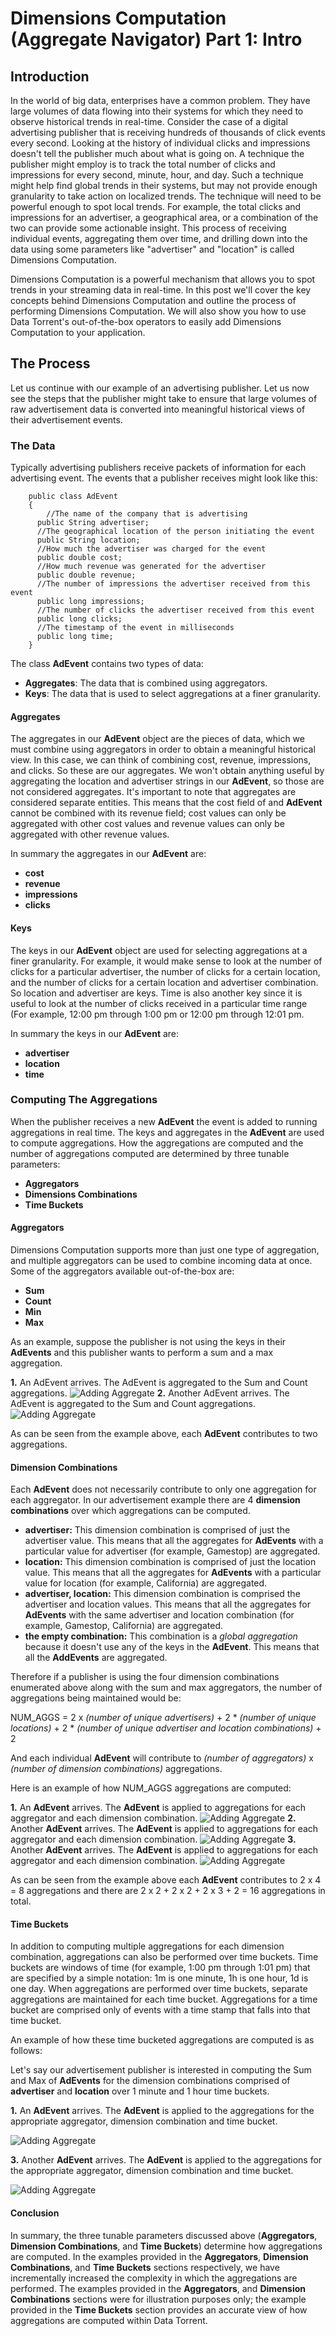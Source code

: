 Dimensions Computation (Aggregate Navigator) Part 1: Intro
==========================================================
Introduction
---------------

In the world of big data, enterprises have a common problem. They have large volumes of data flowing into their systems for which they need to observe historical trends in real-time. Consider the case of a digital advertising publisher that is receiving hundreds of thousands of click events every second. Looking at the history of individual clicks and impressions doesn't tell the publisher much about what is going on. A technique the publisher might employ is to track the total number of clicks and impressions for every second, minute, hour, and day. Such a technique might help find global trends in their systems, but may not provide enough granularity to take action on localized trends. The technique will need to be powerful enough to spot local trends. For example, the total clicks and impressions for an advertiser, a geographical area, or a combination of the two can provide some actionable insight. This process of receiving individual events, aggregating them over time, and drilling down into the data using some parameters like "advertiser" and "location" is called Dimensions Computation.

Dimensions Computation is a powerful mechanism that allows you to spot trends in your streaming data in real-time. In this post we'll cover the key concepts behind Dimensions Computation and outline the process of performing Dimensions Computation. We will also show you how to use Data Torrent's out-of-the-box operators to easily add Dimensions Computation to your application.

The Process
------------

Let us continue with our example of an advertising publisher. Let us now see the steps that the publisher might take to ensure that large volumes of raw advertisement data is converted into meaningful historical views of their advertisement events.

### The Data

Typically advertising publishers receive packets of information for each advertising event. The events that a publisher receives might look like this:

```
    public class AdEvent
    {
	    //The name of the company that is advertising
      public String advertiser;
      //The geographical location of the person initiating the event
      public String location;
      //How much the advertiser was charged for the event
      public double cost;
      //How much revenue was generated for the advertiser
      public double revenue;
      //The number of impressions the advertiser received from this event
      public long impressions;
      //The number of clicks the advertiser received from this event
      public long clicks;
      //The timestamp of the event in milliseconds
      public long time;
    }
```

The class **AdEvent** contains two types of data:

* **Aggregates**: The data that is combined using aggregators.
* **Keys**: The data that is used to select aggregations at a finer granularity.

#### Aggregates

The aggregates in our **AdEvent** object are the pieces of data, which we must combine using aggregators in order to obtain a meaningful historical view. In this case, we can think of combining cost, revenue, impressions, and clicks. So these are our aggregates. We won't obtain anything useful by aggregating the location and advertiser strings in our **AdEvent**, so those are not considered aggregates. It's important to note that aggregates are considered separate entities. This means that the cost field of and **AdEvent** cannot be combined with its revenue field; cost values can only be aggregated with other cost values and revenue values can only be aggregated with other revenue values.

In summary the aggregates in our **AdEvent** are:

* **cost**
* **revenue**
* **impressions**
* **clicks**

#### Keys

The keys in our **AdEvent** object are used for selecting aggregations at a finer granularity. For example, it would make sense to look at the number of clicks for a particular advertiser, the number of clicks for a certain location, and the number of clicks for a certain location and advertiser combination. So location and advertiser are keys. Time is also another key since it is useful to look at the number of clicks received in a particular time range (For example, 12:00 pm through 1:00 pm or 12:00 pm through 12:01 pm.

In summary the keys in our **AdEvent** are:

* **advertiser**
* **location**
* **time**

### Computing The Aggregations

When the publisher receives a new **AdEvent** the event is added to running aggregations in real time. The keys and aggregates in the **AdEvent** are used to compute aggregations. How the aggregations are computed and the number of aggregations computed are determined by three tunable parameters:

* **Aggregators**
* **Dimensions Combinations**
* **Time Buckets**

#### Aggregators

Dimensions Computation supports more than just one type of aggregation, and multiple aggregators can be used to combine incoming data at once. Some of the aggregators available out-of-the-box are:

* **Sum**
* **Count**
* **Min**
* **Max**

As an example, suppose the publisher is not using the keys in their **AdEvents** and this publisher wants to perform a sum and a max aggregation.

**1.** An AdEvent arrives. The AdEvent is aggregated to the Sum and Count aggregations.
![Adding Aggregate](https://docs.google.com/drawings/d/1upf5hv-UDT4BKhm7yTrcuFZYqnI263vMTXioKhr_qTo/pub?w=960&h=720)
**2.** Another AdEvent arrives. The AdEvent is aggregated to the Sum and Count aggregations.
![Adding Aggregate](https://docs.google.com/drawings/d/10gTXjMyxanYo9UFc76IShPxOi5G7U5tvQKtfwqGyIws/pub?w=960&h=720)

As can be seen from the example above, each **AdEvent** contributes to two aggregations.

#### Dimension Combinations

Each **AdEvent** does not necessarily contribute to only one aggregation for each aggregator. In our advertisement example there are 4 **dimension combinations** over which aggregations can be computed.

* **advertiser:** This dimension combination is comprised of just the advertiser value. This means that all the aggregates for **AdEvents** with a particular value for advertiser (for example, Gamestop) are aggregated.
* **location:** This dimension combination is comprised of just the location value. This means that all the aggregates for **AdEvents** with a particular value for location (for example, California) are aggregated.
* **advertiser, location:** This dimension combination is comprised the advertiser and location values. This means that all the aggregates for **AdEvents** with the same advertiser and location combination (for example, Gamestop, California) are aggregated.
* **the empty combination:** This combination is a *global aggregation* because it doesn't use any of the keys in the **AdEvent**. This means that all the **AddEvents** are aggregated.

Therefore if a publisher is using the four dimension combinations enumerated above along with the sum and max aggregators, the number of aggregations being maintained would be:

NUM_AGGS = 2 x *(number of unique advertisers)* + 2 * *(number of unique locations)* + 2 * *(number of unique advertiser and location combinations)* + 2

And each individual **AdEvent** will contribute to *(number of aggregators)* x *(number of dimension combinations)* aggregations.

Here is an example of how NUM_AGGS aggregations are computed:

**1.** An **AdEvent** arrives. The **AdEvent** is applied to aggregations for each aggregator and each dimension combination.
![Adding Aggregate](https://docs.google.com/drawings/d/1qx8gLu615KneLDspsGkAS0_OlkX-DyvCUA7DAJtYJys/pub?w=960&h=720)
**2.** Another **AdEvent** arrives. The **AdEvent** is applied to aggregations for each aggregator and each dimension combination.
![Adding Aggregate](https://docs.google.com/drawings/d/1FA2IyxewwzXtJ9A8JfJPrKtx-pfWHtHpVXp8lb8lKmE/pub?w=960&h=720)
**3.** Another **AdEvent** arrives. The **AdEvent** is applied to aggregations for each aggregator and each dimension combination.
![Adding Aggregate](https://docs.google.com/drawings/d/15sxwfZeYOKBiapoD2o721M4rZs-bZBxhF3MeXelnu6M/pub?w=960&h=720)

As can be seen from the example above each **AdEvent** contributes to 2 x 4 = 8 aggregations and there are 2 x 2 + 2 x 2 + 2 x 3 + 2 = 16 aggregations in total.

#### Time Buckets

In addition to computing multiple aggregations for each dimension combination, aggregations can also be performed over time buckets. Time buckets are windows of time (for example, 1:00 pm through 1:01 pm) that are specified by a simple notation: 1m is one minute, 1h is one hour, 1d is one day. When aggregations are performed over time buckets, separate aggregations are maintained for each time bucket. Aggregations for a time bucket are comprised only of events with a time stamp that falls into that time bucket.

An example of how these time bucketed aggregations are computed is as follows:

Let's say our advertisement publisher is interested in computing the Sum and Max of **AdEvents** for the dimension combinations comprised of **advertiser** and **location** over 1 minute and 1 hour time buckets.

**1.** An **AdEvent** arrives. The **AdEvent** is applied to the aggregations for the appropriate aggregator, dimension combination and time bucket.

![Adding Aggregate](https://docs.google.com/drawings/d/11voOdqkagpGKcWn5HOiWWAn78fXlpGl7aXUa3tG5sQc/pub?w=960&h=720)

**3.** Another **AdEvent** arrives. The **AdEvent** is applied to the aggregations for the appropriate aggregator, dimension combination and time bucket.

![Adding Aggregate](https://docs.google.com/drawings/d/1ffovsxWZfHnSc_Z30RzGIXgzQeHjCnyZBoanO_xT_e4/pub?w=960&h=720)

#### Conclusion

In summary, the three tunable parameters discussed above (**Aggregators**, **Dimension Combinations**, and **Time Buckets**) determine how aggregations are computed. In the examples provided in the **Aggregators**, **Dimension Combinations**, and **Time Buckets** sections respectively, we have incrementally increased the complexity in which the aggregations are performed. The examples provided in the **Aggregators**, and **Dimension Combinations** sections were for illustration purposes only; the example provided in the **Time Buckets** section provides an accurate view of how aggregations are computed within Data Torrent.